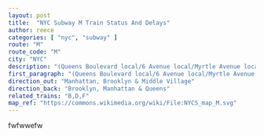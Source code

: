 ```yaml
---
layout: post
title:  "NYC Subway M Train Status And Delays"
author: reece
categories: [ "nyc", "subway" ]
route: "M"
route_code: "M"
city: "NYC"
description: "(Queens Boulevard local/6 Avenue local/Myrtle Avenue local)"
first_paragraph: "(Queens Boulevard local/6 Avenue local/Myrtle Avenue local)"
direction_out: "Manhattan, Brooklyn & Middle Village"
direction_back: "Brooklyn, Manhattan & Queens"
related_trains: "B,D,F"
map_ref: "https://commons.wikimedia.org/wiki/File:NYCS_map_M.svg"
---
```


fwfwwefw
